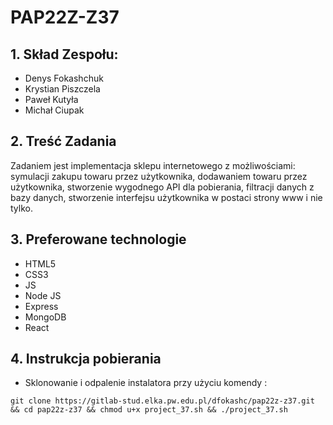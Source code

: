 # PAP22Z-Z37

## 1. Skład Zespołu:

- Denys Fokashchuk
- Krystian Piszczela
- Paweł Kutyła
- Michał Ciupak

## 2. Treść Zadania

Zadaniem jest implementacja sklepu internetowego z możliwościami: symulacji zakupu towaru przez użytkownika, dodawaniem towaru przez użytkownika, stworzenie wygodnego API dla pobierania, filtracji danych z bazy danych, stworzenie interfejsu użytkownika w postaci strony www i nie tylko.

## 3. Preferowane technologie

- HTML5
- CSS3
- JS
- Node JS
- Express
- MongoDB
- React
## 4. Instrukcja pobierania
- Sklonowanie i odpalenie instalatora przy użyciu komendy : 
```
git clone https://gitlab-stud.elka.pw.edu.pl/dfokashc/pap22z-z37.git && cd pap22z-z37 && chmod u+x project_37.sh && ./project_37.sh
```
